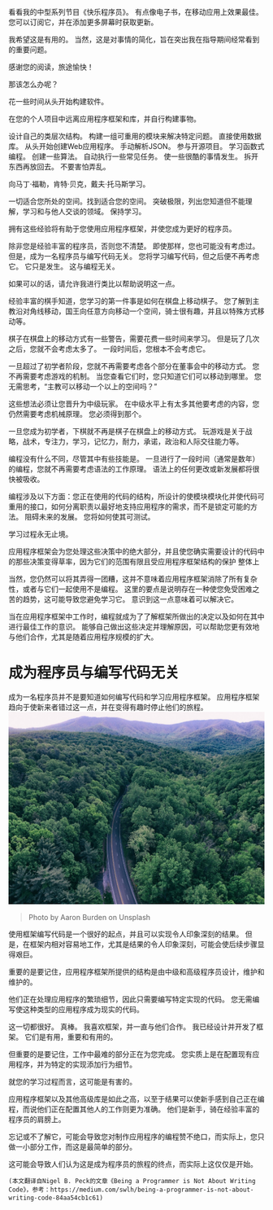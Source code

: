 
看看我的中型系列节目《快乐程序员》。 有点像电子书，在移动应用上效果最佳。 您可以订阅它，并在添加更多屏幕时获取更新。

我希望这是有用的。 当然，这是对事情的简化，旨在突出我在指导期间经常看到的重要问题。

感谢您的阅读，旅途愉快！

那该怎么办呢？

花一些时间从头开始构建软件。

在您的个人项目中远离应用程序框架和库，并自行构建事物。

设计自己的类层次结构。 构建一组可重用的模块来解决特定问题。 直接使用数据库。 从头开始创建Web应用程序。 手动解析JSON。 参与开源项目。 学习函数式编程。 创建一些算法。 自动执行一些常见任务。 使一些很酷的事情发生。 拆开东西再放回去。 不要害怕弄乱。

向马丁·福勒，肯特·贝克，戴夫·托马斯学习。

一切适合您所处的空间。找到适合您的空间。 突破极限，列出您知道但不能理解，学习和与他人交谈的领域。 保持学习。

拥有这些经验将有助于您使用应用程序框架，并使您成为更好的程序员。

除非您是经验丰富的程序员，否则您不清楚。 即使那样，您也可能没有考虑过。 但是，成为一名程序员与编写代码无关。 您将学习编写代码，但之后便不再考虑它。 它只是发生。 这与编程无关。

如果可以的话，请允许我进行类比以帮助说明这一点。

经验丰富的棋手知道，您学习的第一件事是如何在棋盘上移动棋子。 您了解到主教沿对角线移动，国王向任意方向移动一个空间，骑士很有趣，并且以特殊方式移动等。

棋子在棋盘上的移动方式有一些警告，需要花费一些时间来学习。 但是玩了几次之后，您就不会考虑太多了。 一段时间后，您根本不会考虑它。

一旦超过了初学者阶段，您就不再需要考虑各个部分在董事会中的移动方式。 您不再需要考虑游戏的机制。 当您查看它们时，您只知道它们可以移动到哪里。 您无需思考，“主教可以移动一个以上的空间吗？”

这些想法必须让您晋升为中级玩家。 在中级水平上有太多其他要考虑的内容，您仍然需要考虑机械原理。 您必须得到那个。

一旦您成为初学者，下棋就不再是棋子在棋盘上的移动方式。 玩游戏是关于战略，战术，专注力，学习，记忆力，耐力，承诺，政治和人际交往能力等。

编程没有什么不同，尽管其中有些技能是。 一旦进行了一段时间（通常是数年）的编程，您就不再需要考虑语法的工作原理。 语法上的任何更改或新发展都将很快被吸收。

编程涉及以下方面：您正在使用的代码的结构，所设计的使模块模块化并使代码可重用的接口，如何分离职责以最好地支持应用程序的需求，而不是锁定可能的方法。 阻碍未来的发展。 您将如何使其可测试。

学习过程永无止境。

应用程序框架会为您处理这些决策中的绝大部分，并且使您确实需要设计的代码中的那些决策变得草率，因为它们的范围有限且受应用程序框架结构的保护 整体上

当然，您仍然可以将其弄得一团糟，这并不意味着应用程序框架消除了所有复杂性，或者与它们一起使用不是编程。 这里的要点是说明存在一种使您免受困难之苦的趋势，这可能导致您避免学习它。 意识到这一点意味着可以解决它。

当在应用程序框架中工作时，编程就成为了了解框架所做出的决定以及如何在其中进行最佳工作的意识。 能够自己做出这些决定并理解原因，可以帮助您更有效地与他们合作，尤其是随着应用程序规模的扩大。
# 成为程序员与编写代码无关

成为一名程序员并不是要知道如何编写代码和学习应用程序框架。 应用程序框架趋向于使新来者错过这一点，并在变得有趣时停止他们的旅程。
![Photo by Aaron Burden on Unsplash](0*RCElhAd8Bq60z8Cb)
> Photo by Aaron Burden on Unsplash


使用框架编写代码是一个很好的起点，并且可以实现令人印象深刻的结果。 但是，在框架内相对容易地工作，尤其是结果的令人印象深刻，可能会使后续步骤显得艰巨。

重要的是要记住，应用程序框架所提供的结构是由中级和高级程序员设计，维护和维护的。

他们正在处理应用程序的繁琐细节，因此只需要编写特定实现的代码。 您无需编写使这种类型的应用程序成为现实的代码。

这一切都很好。 真棒。 我喜欢框架，并一直与他们合作。 我已经设计并开发了框架。 它们是有用，重要和有用的。

但重要的是要记住，工作中最难的部分正在为您完成。 您实质上是在配置现有应用程序，并为特定的实现添加行为细节。

就您的学习过程而言，这可能是有害的。

应用程序框架以及其他高级库是如此之高，以至于结果可以使新手感到自己正在编程，而说他们正在配置其他人的工作则更为准确。 他们是新手，骑在经验丰富的程序员的肩膀上。

忘记或不了解它，可能会导致您对制作应用程序的编程赞不绝口，而实际上，您只做一小部分工作，而这是最简单的部分。

这可能会导致人们认为这是成为程序员的旅程的终点，而实际上这仅仅是开始。
```
(本文翻译自Nigel B. Peck的文章《Being a Programmer is Not About Writing Code》，参考：https://medium.com/swlh/being-a-programmer-is-not-about-writing-code-84aa54cb1c61)
```
